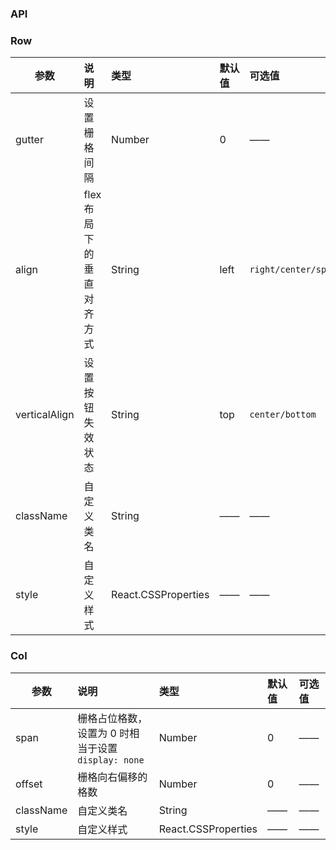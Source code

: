 ### API
### Row

| 参数         |说明        |类型 |默认值 |可选值 |
| ------------ | :----------------|:------- | :----- | :----- |
| gutter         |设置栅格间隔 |Number |0 |—— |
| align |flex 布局下的垂直对齐方式 |String |left |`right/center/spaceBetween/spaceAround` |
| verticalAlign      |设置按钮失效状态  |String |top |`center/bottom` |
| className      |自定义类名  |String |—— |—— |
| style      |自定义样式  |React.CSSProperties |—— |—— |

### Col

| 参数         |说明        |类型 |默认值 |可选值 |
| ------------ | :----------------|:------- | :----- | :----- |
| span |栅格占位格数，设置为 0 时相当于设置`display: none` |Number |0 |—— |
| offset      |栅格向右偏移的格数  |Number |0 |—— |
| className      |自定义类名  |String |—— |—— |
| style      |自定义样式  |React.CSSProperties |—— |—— |
